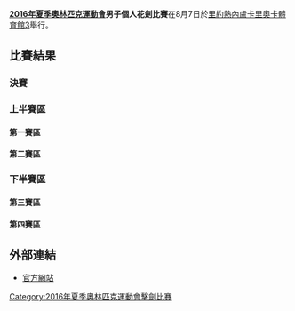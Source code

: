 **[2016年夏季奧林匹克運動會](../Page/2016年夏季奧林匹克運動會.md "wikilink")男子個人花劍比賽**在8月7日於[里約熱內盧](https://zh.wikipedia.org/wiki/里約熱內盧 "wikilink")[卡里奧卡體育館3](../Page/卡里奧卡體育館3.md "wikilink")舉行。

## 比賽結果

### 決賽

### 上半賽區

#### 第一賽區

#### 第二賽區

### 下半賽區

#### 第三賽區

#### 第四賽區

## 外部連結

  - [官方網站](https://web.archive.org/web/20160806083015/https://www.rio2016.com/en/fencing-standings-fe-mens-foil-individual)

[Category:2016年夏季奧林匹克運動會擊劍比賽](https://zh.wikipedia.org/wiki/Category:2016年夏季奧林匹克運動會擊劍比賽 "wikilink")